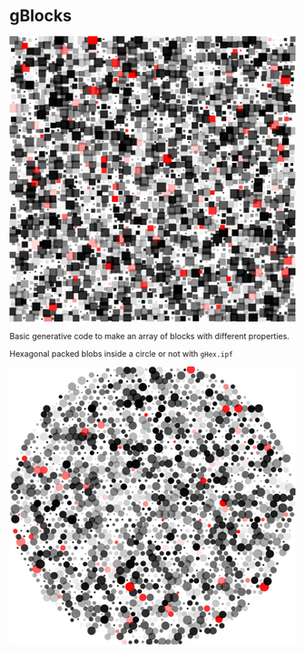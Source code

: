 # gBlocks

![img](/img/gen0005.png?raw=true "image")

Basic generative code to make an array of blocks with different properties.

Hexagonal packed blobs inside a circle or not with `gHex.ipf`

![img](/img/result.png?raw=true "image")
